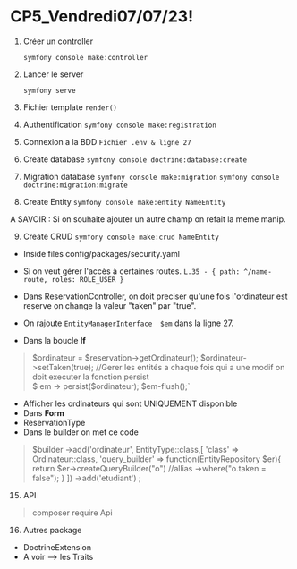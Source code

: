# CP5_Vendredi07/07/23!

1. Créer un controller

    `symfony console make:controller`

2. Lancer le server 
    
    `symfony serve`

3. Fichier template
    `render() `

4. Authentification 
`symfony console make:registration`

5. Connexion a la BDD
`Fichier .env & ligne 27`

6. Create database
`symfony console doctrine:database:create`

7. Migration database
`symfony console make:migration`
`symfony console doctrine:migration:migrate`

8. Create Entity
`symfony console make:entity NameEntity`

A SAVOIR : Si on souhaite ajouter un autre champ on refait la meme manip.

 9. Create CRUD
`symfony console make:crud NameEntity` 

 - Inside files config/packages/security.yaml
 - Si on veut gérer l'accès à certaines routes. 
`L.35 - { path: ^/name-route, roles: ROLE_USER }`

 - Dans ReservationController, on doit preciser qu'une fois l'ordinateur est reserve on change la valeur "taken" par "true".

 - On rajoute `EntityManagerInterface  $em` dans la ligne 27.
 - Dans la boucle **If** 

>$ordinateur = $reservation->getOrdinateur();
$ordinateur->setTaken(true); 
//Gerer les entités a chaque fois qui a une modif on doit executer la fonction persist    
$ em -> persist($ordinateur); 
$em-flush();`

- Afficher les ordinateurs qui sont UNIQUEMENT disponible
- Dans **Form**
- ReservationType
- Dans le builder on met ce code
>$builder
            ->add('ordinateur', EntityType::class,[
                'class' => Ordinateur::class, 
                'query_builder' => function(EntityRepository $er){
                    return $er->createQueryBuilder("o") //allias
                    ->where("o.taken = false");
                }
            ])
            ->add('etudiant')
        ;

15. API
> composer require Api

16. Autres package
- DoctrineExtension
- A voir --> les Traits